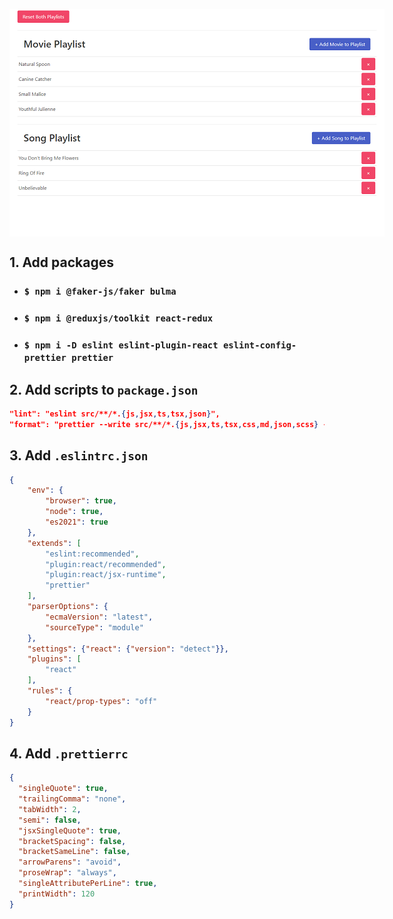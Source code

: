 <img
  src="./public/screen.png"
  alt="sg08-21-media"
  style="display: block; margin: 0 auto; max-width: 600px"
/>

## __1. Add packages__
- ### `$ npm i @faker-js/faker bulma`
- ### `$ npm i @reduxjs/toolkit react-redux`
- ### `$ npm i -D eslint eslint-plugin-react eslint-config-prettier prettier`

## __2. Add scripts to `package.json`__
```json
"lint": "eslint src/**/*.{js,jsx,ts,tsx,json}",
"format": "prettier --write src/**/*.{js,jsx,ts,tsx,css,md,json,scss} --config ./.prettierrc"
```

## __3. Add `.eslintrc.json`__
```json
{
    "env": {
        "browser": true,
        "node": true,
        "es2021": true
    },
    "extends": [
        "eslint:recommended",
        "plugin:react/recommended",
        "plugin:react/jsx-runtime",
        "prettier"
    ],
    "parserOptions": {
        "ecmaVersion": "latest",
        "sourceType": "module"
    },
    "settings": {"react": {"version": "detect"}},
    "plugins": [
        "react"
    ],
    "rules": {
        "react/prop-types": "off"
    }
}
```

## __4. Add `.prettierrc`__
```json
{
  "singleQuote": true,
  "trailingComma": "none",
  "tabWidth": 2,
  "semi": false,
  "jsxSingleQuote": true,
  "bracketSpacing": false,
  "bracketSameLine": false,
  "arrowParens": "avoid",
  "proseWrap": "always",
  "singleAttributePerLine": true,
  "printWidth": 120
}
```
